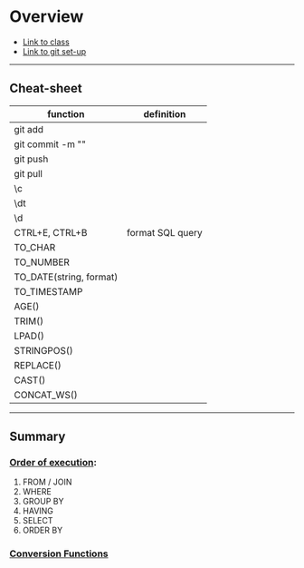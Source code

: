 # Overview

* [Link to class](https://www.udemy.com/course/postgresqlmasterclass/)
* [Link to git set-up](https://www.youtube.com/watch?v=RGOj5yH7evk)

----------------------------------

## Cheat-sheet


| function | definition |
|---|---|
|  git add |   |
|  git commit -m "" |   |
|  git push |   |
|  git pull |   |
| \c  |   |
| \dt  |   |
| \d  |   |
| CTRL+E, CTRL+B  | format SQL query  |
| TO_CHAR  |   |
| TO_NUMBER  |   |
| TO_DATE(string, format) |   |
| TO_TIMESTAMP  |   |
|  AGE() |   |
| TRIM()  |   |
| LPAD()  |   |
| STRINGPOS()  |   |
| REPLACE()  |   |
| CAST()  |   |
| CONCAT_WS()  |   |

---------------------------------
## Summary

### [Order of execution](https://towardsdatascience.com/the-6-steps-of-a-sql-select-statement-process-b3696a49a642):
1. FROM / JOIN
2. WHERE
3. GROUP BY
4. HAVING
5. SELECT
6. ORDER BY

### [Conversion Functions](https://www.postgresql.org/docs/current/functions-formatting.html)


